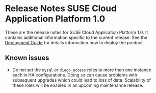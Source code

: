 # Release Notes SUSE Cloud Application Platform 1.0

These are the release notes for SUSE Cloud Application Platform 1.0. It contains additional information specific to the current release. See the [Deployment Guide](https://www.suse.com/documentation/cloud-application-platform-1/) for details information how to deploy the product.

## Known issues

* Do not set the `mysql` or `diego_access` roles to more than one instance each in HA configurations. Doing so can cause problems with subsequent upgrades which could lead to loss of data. Scalability of these roles will be enabled in an upcoming maintenance release.
